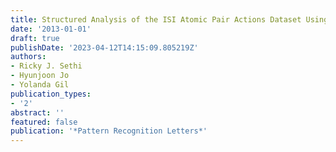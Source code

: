 ```yaml
---
title: Structured Analysis of the ISI Atomic Pair Actions Dataset Using Workflows
date: '2013-01-01'
draft: true
publishDate: '2023-04-12T14:15:09.805219Z'
authors:
- Ricky J. Sethi
- Hyunjoon Jo
- Yolanda Gil
publication_types:
- '2'
abstract: ''
featured: false
publication: '*Pattern Recognition Letters*'
---
```


